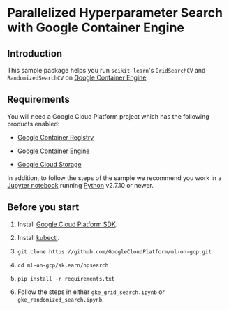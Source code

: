 # Parallelized Hyperparameter Search with Google Container Engine

## Introduction

This sample package helps you run `scikit-learn`'s `GridSearchCV` and `RandomizedSearchCV` on [Google Container Engine](https://cloud.google.com/container-engine/).


## Requirements

You will need a Google Cloud Platform project which has the following products enabled:

- [Google Container Registry](https://cloud.google.com/container-registry/)

- [Google Container Engine](https://cloud.google.com/container-engine/)

- [Google Cloud Storage](https://cloud.google.com/storage/)


In addition, to follow the steps of the sample we recommend you work in a [Jupyter notebook](https://jupyter.org/) running [Python](https://www.python.org/) v2.7.10 or newer.


## Before you start

1. Install [Google Cloud Platform SDK](https://cloud.google.com/sdk/downloads).

1. Install [kubectl](https://cloud.google.com/container-engine/docs/quickstart).

1. `git clone https://github.com/GoogleCloudPlatform/ml-on-gcp.git`

1. `cd ml-on-gcp/sklearn/hpsearch`

1. `pip install -r requirements.txt`

1. Follow the steps in either `gke_grid_search.ipynb` or `gke_randomized_search.ipynb`.
